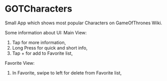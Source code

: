 # GOTCharacters

Small App which shows most popular Characters on GameOfThrones Wiki.

Some information about UI:
Main View: 
  1. Tap for more information,
  2. Long Press for quick and short info,
  3. Tap + for add to Favorite list,

Favorite View:
  1. In Favorite, swipe to left for delete from Favorite list,
